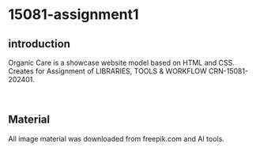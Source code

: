 # 15081-assignment1
## introduction
<p>Organic Care is a showcase website model based on HTML and CSS. Creates for Assignment of LIBRARIES, TOOLS & WORKFLOW CRN-15081-202401.</p>
<br>

## Material
<p>All image material was downloaded from freepik.com and AI tools.</p>

